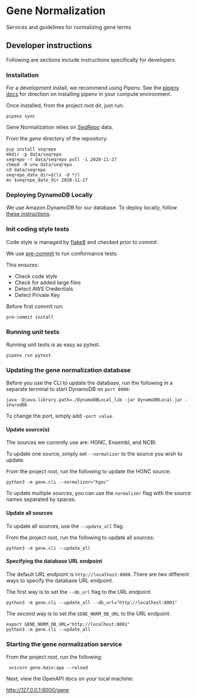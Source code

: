 # Gene Normalization
Services and guidelines for normalizing gene terms

## Developer instructions
Following are sections include instructions specifically for developers.

### Installation
For a development install, we recommend using Pipenv. See the 
[pipenv docs](https://pipenv-fork.readthedocs.io/en/latest/#install-pipenv-today) 
for direction on installing pipenv in your compute environment.
 
Once installed, from the project root dir, just run:

```commandline
pipenv sync
```

Gene Normalization relies on [SeqRepo](https://github.com/biocommons/biocommons.seqrepo) data. 

From the _gene_ directory of the repository:
```commandline
pip install seqrepo
mkdir -p data/seqrepo
seqrepo -r data/seqrepo pull -i 2020-11-27
chmod -R u+w data/seqrepo
cd data/seqrepo
seqrepo_date_dir=$(ls -d */)
mv $seqrepo_date_dir 2020-11-27
```

### Deploying DynamoDB Locally

We use Amazon DynamoDB for our database. To deploy locally, follow [these instructions](https://docs.aws.amazon.com/amazondynamodb/latest/developerguide/DynamoDBLocal.DownloadingAndRunning.html).

### Init coding style tests

Code style is managed by [flake8](https://github.com/PyCQA/flake8) and checked prior to commit.

We use [pre-commit](https://pre-commit.com/#usage) to run conformance tests.

This ensures:

* Check code style
* Check for added large files
* Detect AWS Credentials
* Detect Private Key

Before first commit run:

```commandline
pre-commit install
```


### Running unit tests

Running unit tests is as easy as pytest.

```commandline
pipenv run pytest
```

### Updating the gene normalization database

Before you use the CLI to update the database, run the following in a separate terminal to start DynamoDB on `port 8000`:

```
java -Djava.library.path=./DynamoDBLocal_lib -jar DynamoDBLocal.jar -sharedDb
```

To change the port, simply add `-port value`.

#### Update source(s)
The sources we currently use are: HGNC, Ensembl, and NCBI.

To update one source, simply set `--normalizer` to the source you wish to update. 

From the project root, run the following to update the HGNC source:

```commandline
python3 -m gene.cli --normalizer="hgnc"
```

To update multiple sources, you can use the `normalizer` flag with the source names separated by spaces.

#### Update all sources

To update all sources, use the `--update_all` flag. 

From the project root, run the following to update all sources:

```commandline
python3 -m gene.cli --update_all
```

#### Specifying the database URL endpoint
The default URL endpoint is `http://localhost:8000`.
There are two different ways to specify the database URL endpoint. 

The first way is to set the `--db_url` flag to the URL endpoint.
```commandline
python3 -m gene.cli --update_all --db_url="http://localhost:8001"
```
 
The second way is to set the `GENE_NORM_DB_URL` to the URL endpoint.
```commandline
export GENE_NORM_DB_URL="http://localhost:8001"
python3 -m gene.cli --update_all
```

### Starting the gene normalization service
From the project root, run the following:
```commandline
 uvicorn gene.main:app --reload
```

Next, view the OpenAPI docs on your local machine: 

http://127.0.0.1:8000/gene
